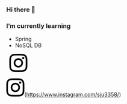 ### Hi there 👋

### I’m currently learning  
  - Spring  
  - NoSQL DB  

<a href="[http://melonicedlatte.com/](https://www.instagram.com/sju3358/)">
    <img src="/instagram.svg" style="height : auto; margin-left : 8px; margin-right : 8px;"/>
</a>

![INSTAGRAM](/instagram.svg)(https://www.instagram.com/sju3358/)
 
